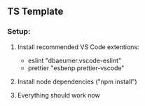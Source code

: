 ## TS Template

### Setup:

1. Install recommended VS Code extentions:

    - eslint "dbaeumer.vscode-eslint"
    - prettier "esbenp.prettier-vscode"

2. Install node dependencies ("npm install")
3. Everything should work now

